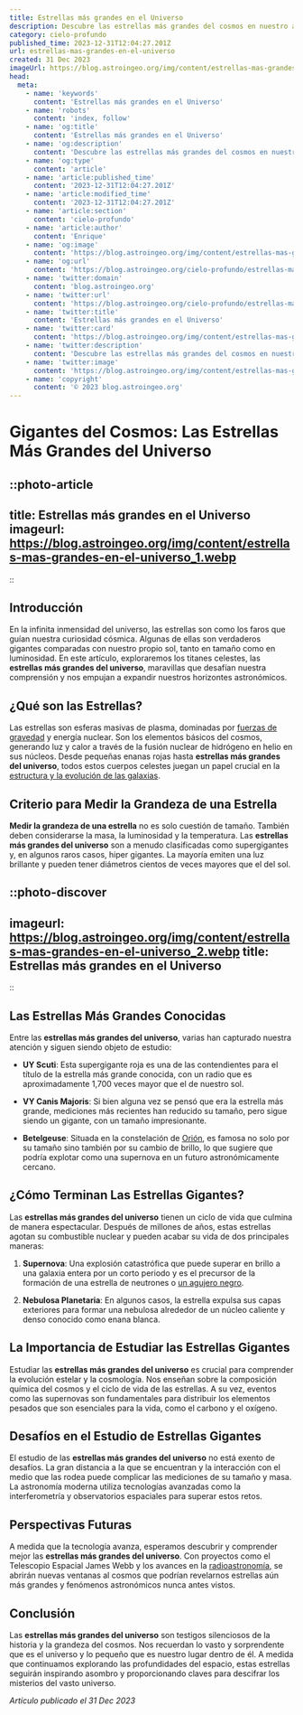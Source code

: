 ```yaml
---
title: Estrellas más grandes en el Universo
description: Descubre las estrellas más grandes del cosmos en nuestro artículo y sorpréndete con su inmenso tamaño y poder. ¡Explora gigantes estelares hoy!
category: cielo-profundo
published_time: 2023-12-31T12:04:27.201Z
url: estrellas-mas-grandes-en-el-universo
created: 31 Dec 2023
imageUrl: https://blog.astroingeo.org/img/content/estrellas-mas-grandes-en-el-universo_1.webp
head:
  meta:
    - name: 'keywords'
      content: 'Estrellas más grandes en el Universo'
    - name: 'robots'
      content: 'index, follow'
    - name: 'og:title'
      content: 'Estrellas más grandes en el Universo'
    - name: 'og:description'
      content: 'Descubre las estrellas más grandes del cosmos en nuestro artículo y sorpréndete con su inmenso tamaño y poder. ¡Explora gigantes estelares hoy!'
    - name: 'og:type'
      content: 'article'
    - name: 'article:published_time'
      content: '2023-12-31T12:04:27.201Z'
    - name: 'article:modified_time'
      content: '2023-12-31T12:04:27.201Z'
    - name: 'article:section'
      content: 'cielo-profundo'
    - name: 'article:author'
      content: 'Enrique'
    - name: 'og:image'
      content: 'https://blog.astroingeo.org/img/content/estrellas-mas-grandes-en-el-universo_1.webp'
    - name: 'og:url'
      content: 'https://blog.astroingeo.org/cielo-profundo/estrellas-mas-grandes-en-el-universo'
    - name: 'twitter:domain'
      content: 'blog.astroingeo.org'
    - name: 'twitter:url'
      content: 'https://blog.astroingeo.org/cielo-profundo/estrellas-mas-grandes-en-el-universo'
    - name: 'twitter:title'
      content: 'Estrellas más grandes en el Universo'
    - name: 'twitter:card'
      content: 'https://blog.astroingeo.org/img/content/estrellas-mas-grandes-en-el-universo_1.webp'
    - name: 'twitter:description'
      content: 'Descubre las estrellas más grandes del cosmos en nuestro artículo y sorpréndete con su inmenso tamaño y poder. ¡Explora gigantes estelares hoy!'
    - name: 'twitter:image'
      content: 'https://blog.astroingeo.org/img/content/estrellas-mas-grandes-en-el-universo_1.webp'
    - name: 'copyright'
      content: '© 2023 blog.astroingeo.org'
---
```

# Gigantes del Cosmos: Las Estrellas Más Grandes del Universo

::photo-article
---
title: Estrellas más grandes en el Universo
imageurl: https://blog.astroingeo.org/img/content/estrellas-mas-grandes-en-el-universo_1.webp
---
::

## Introducción

En la infinita inmensidad del universo, las estrellas son como los faros que guían nuestra curiosidad cósmica. Algunas de ellas son verdaderos gigantes comparadas con nuestro propio sol, tanto en tamaño como en luminosidad. En este artículo, exploraremos los titanes celestes, las **estrellas más grandes del universo**, maravillas que desafían nuestra comprensión y nos empujan a expandir nuestros horizontes astronómicos.

## ¿Qué son las Estrellas?

Las estrellas son esferas masivas de plasma, dominadas por [fuerzas de gravedad](https://blog.astroingeo.org/sistema-solar/efectos-de-la-gravedad-en-el-espacio) y energía nuclear. Son los elementos básicos del cosmos, generando luz y calor a través de la fusión nuclear de hidrógeno en helio en sus núcleos. Desde pequeñas enanas rojas hasta **estrellas más grandes del universo**, todos estos cuerpos celestes juegan un papel crucial en la [estructura y la evolución de las galaxias](https://blog.astroingeo.org/cielo-profundo/clusters-de-galaxias-misteriosos).

## Criterio para Medir la Grandeza de una Estrella

**Medir la grandeza de una estrella** no es solo cuestión de tamaño. También deben considerarse la masa, la luminosidad y la temperatura. Las **estrellas más grandes del universo** son a menudo clasificadas como supergigantes y, en algunos raros casos, hiper gigantes. La mayoría emiten una luz brillante y pueden tener diámetros cientos de veces mayores que el del sol.


::photo-discover
---
imageurl: https://blog.astroingeo.org/img/content/estrellas-mas-grandes-en-el-universo_2.webp
title: Estrellas más grandes en el Universo
---
::

## Las Estrellas Más Grandes Conocidas

Entre las **estrellas más grandes del universo**, varias han capturado nuestra atención y siguen siendo objeto de estudio:

- **UY Scuti**: Esta supergigante roja es una de las contendientes para el título de la estrella más grande conocida, con un radio que es aproximadamente 1,700 veces mayor que el de nuestro sol.
  
- **VY Canis Majoris**: Si bien alguna vez se pensó que era la estrella más grande, mediciones más recientes han reducido su tamaño, pero sigue siendo un gigante, con un tamaño impresionante.

- **Betelgeuse**: Situada en la constelación de [Orión](https://blog.astroingeo.org/catalogo-messier/m42-gran-nebulosa-de-orion), es famosa no solo por su tamaño sino también por su cambio de brillo, lo que sugiere que podría explotar como una supernova en un futuro astronómicamente cercano.

## ¿Cómo Terminan Las Estrellas Gigantes?

Las **estrellas más grandes del universo** tienen un ciclo de vida que culmina de manera espectacular. Después de millones de años, estas estrellas agotan su combustible nuclear y pueden acabar su vida de dos principales maneras:

1. **Supernova**: Una explosión catastrófica que puede superar en brillo a una galaxia entera por un corto periodo y es el precursor de la formación de una estrella de neutrones o [un agujero negro](https://blog.astroingeo.org/cielo-profundo/agujeros-negros).

2. **Nebulosa Planetaria**: En algunos casos, la estrella expulsa sus capas exteriores para formar una nebulosa alrededor de un núcleo caliente y denso conocido como enana blanca.

## La Importancia de Estudiar las Estrellas Gigantes

Estudiar las **estrellas más grandes del universo** es crucial para comprender la evolución estelar y la cosmología. Nos enseñan sobre la composición química del cosmos y el ciclo de vida de las estrellas. A su vez, eventos como las supernovas son fundamentales para distribuir los elementos pesados que son esenciales para la vida, como el carbono y el oxígeno.

## Desafíos en el Estudio de Estrellas Gigantes

El estudio de las **estrellas más grandes del universo** no está exento de desafíos. La gran distancia a la que se encuentran y la interacción con el medio que las rodea puede complicar las mediciones de su tamaño y masa. La astronomía moderna utiliza tecnologías avanzadas como la interferometría y observatorios espaciales para superar estos retos.

## Perspectivas Futuras

A medida que la tecnología avanza, esperamos descubrir y comprender mejor las **estrellas más grandes del universo**. Con proyectos como el Telescopio Espacial James Webb y los avances en la [radioastronomía](https://blog.astroingeo.org/telescopios/enigmas-de-la-radioastronomia), se abrirán nuevas ventanas al cosmos que podrían revelarnos estrellas aún más grandes y fenómenos astronómicos nunca antes vistos.

## Conclusión

Las **estrellas más grandes del universo** son testigos silenciosos de la historia y la grandeza del cosmos. Nos recuerdan lo vasto y sorprendente que es el universo y lo pequeño que es nuestro lugar dentro de él. A medida que continuamos explorando las profundidades del espacio, estas estrellas seguirán inspirando asombro y proporcionando claves para descifrar los misterios del vasto universo.

_Artículo publicado el 31 Dec 2023_